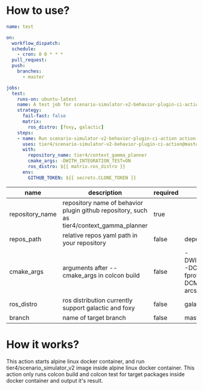 # How to use?

```yaml
name: test

on:
  workflow_dispatch:
  schedule:
    - cron: 0 0 * * *
  pull_request:
  push:
    branches:
      - master

jobs:
  test:
    runs-on: ubuntu-latest
    name: A test job for scenario-simulator-v2-behavior-plugin-ci-action
    strategy:
      fail-fast: false
      matrix:
        ros_distro: [foxy, galactic]
    steps:
    - name: Run scenario-simulator-v2-behavior-plugin-ci-action action
      uses: tier4/scenario-simulator-v2-behavior-plugin-ci-action@master
      with:
        repository_name: tier4/context_gamma_planner
        cmake_args: -DWITH_INTEGRATION_TEST=ON
        ros_distro: ${{ matrix.ros_distro }}
      env:
        GITHUB_TOKEN: ${{ secrets.CLONE_TOKEN }} 
```

|      name       |                                        description                                        | required |                                                             default                                                             |
| --------------- | ----------------------------------------------------------------------------------------- | -------- | ------------------------------------------------------------------------------------------------------------------------------- |
| repository_name | repository name of behavior plugin github repository, such as tier4/context_gamma_planner | true     |                                                                                                                                 |
| repos_path      | relative repos yaml path in your repository                                               | false    | dependency.yaml                                                                                                                 |
| cmake_args      | arguments after --cmake_args in colcon build                                              | false    | -DWITH_INTEGRATION_TEST=ON  -DCMAKE_CXX_FLAGS='-fprofile-arcs -ftest-coverage' -DCMAKE_C_FLAGS='-fprofile-arcs -ftest-coverage' |
| ros_distro      | ros distribution currently support galactic and foxy                                      | false    | galactic                                                                                                                        |
| branch          | name of target branch                                                                     | false    | master                                                                                                                          |

# How it works?

This action starts alpine linux docker container, and run tier4/scenario_simulator_v2 image inside alpine linux docker container.
This action only runs colcon build and colcon test for target packages inside docker container and output it's result.